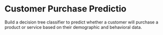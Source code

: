 # Customer Purchase Predictio

Build a decision tree classifier to predict whether a customer will purchase a product or service based on their demographic and behavioral data.
